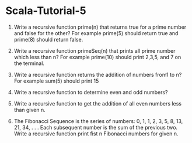 # Scala-Tutorial-5

1. Write a recursive function prime(n) that returns true for a prime number 
and false for the other? For example prime(5) should return true and 
prime(8) should return false.

2. Write a recursive function primeSeq(n) that prints all prime number 
which less than n? For example prime(10) should print 2,3,5, and 7 on the 
terminal.

3. Write a recursive function returns the addition of numbers from1 to n?
For example sum(5) should print 15

4. Write a recursive function to determine even and odd numbers?
   
5. Write a recursive function to get the addition of all even numbers less 
than given n.

6. The Fibonacci Sequence is the series of numbers: 0, 1, 1, 2, 3, 5, 8, 13, 
21, 34, . . .
Each subsequent number is the sum of the previous two. Write a 
recursive function print fist n Fibonacci numbers for given n.
